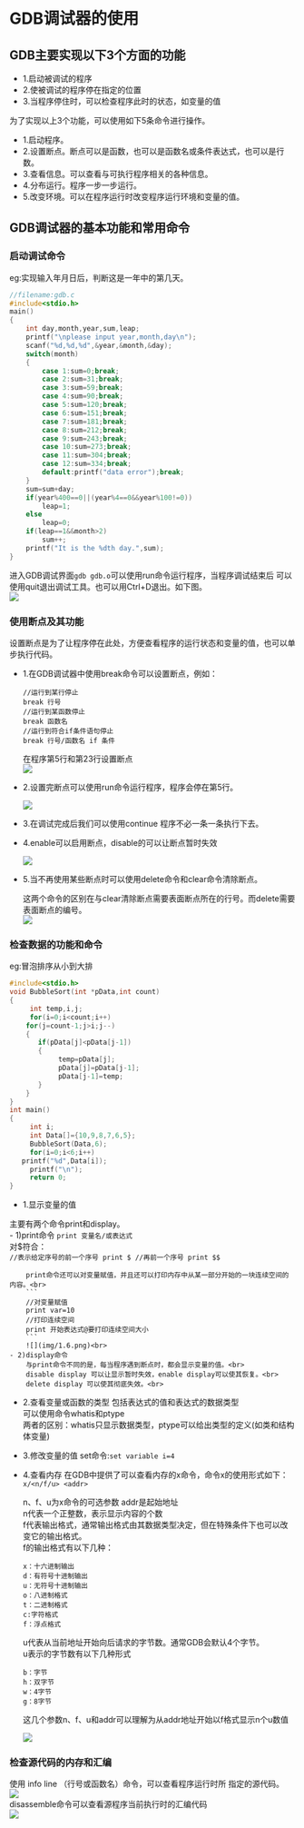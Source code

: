 # GDB调试器的使用

## GDB主要实现以下3个方面的功能<br>
- 1.启动被调试的程序
- 2.使被调试的程序停在指定的位置
- 3.当程序停住时，可以检查程序此时的状态，如变量的值

为了实现以上3个功能，可以使用如下5条命令进行操作。<br>
- 1.启动程序。
- 2.设置断点。断点可以是函数，也可以是函数名或条件表达式，也可以是行数。
- 3.查看信息。可以查看与可执行程序相关的各种信息。
- 4.分布运行。程序一步一步运行。
- 5.改变环境。可以在程序运行时改变程序运行环境和变量的值。

## GDB调试器的基本功能和常用命令


### 启动调试命令
eg:实现输入年月日后，判断这是一年中的第几天。<br>

```C
//filename:gdb.c
#include<stdio.h>
main()
{
	int day,month,year,sum,leap;
	printf("\nplease input year,month,day\n");
	scanf("%d,%d,%d",&year,&month,&day);
	switch(month)
	{
		case 1:sum=0;break;
		case 2:sum=31;break;
		case 3:sum=59;break;
		case 4:sum=90;break;
		case 5:sum=120;break;
		case 6:sum=151;break;
		case 7:sum=181;break;
		case 8:sum=212;break;
		case 9:sum=243;break;
		case 10:sum=273;break;
		case 11:sum=304;break;
		case 12:sum=334;break;
		default:printf("data error");break;
	}
	sum=sum+day;
	if(year%400==0||(year%4==0&&year%100!=0))
		leap=1;
	else
		leap=0;
	if(leap==1&&month>2)
		sum++;
	printf("It is the %dth day.",sum);
}
```

进入GDB调试界面``gdb gdb.o``可以使用run命令运行程序，当程序调试结束后
可以使用quit退出调试工具。也可以用Ctrl+D退出。如下图。<br>
![](img/1.1.png)<br>

### 使用断点及其功能

设置断点是为了让程序停在此处，方便查看程序的运行状态和变量的值，也可以单步执行代码。<br>
- 1.在GDB调试器中使用break命令可以设置断点，例如：

    ```
    //运行到某行停止
    break 行号
    //运行到某函数停止
    break 函数名
    //运行到符合if条件语句停止
    break 行号/函数名 if 条件
    ```

    在程序第5行和第23行设置断点<br>
    ![](img/1.2.png)<br>

- 2.设置完断点可以使用run命令运行程序，程序会停在第5行。


    ![](img/1.3.png)<br>

- 3.在调试完成后我们可以使用continue
    程序不必一条一条执行下去。
- 4.enable可以启用断点，disable的可以让断点暂时失效

    ![](img/1.4.png)<br>

- 5.当不再使用某些断点时可以使用delete命令和clear命令清除断点。

    这两个命令的区别在与clear清除断点需要表面断点所在的行号。而delete需要表面断点的编号。<br>
    ![](img/1.5.png)<br>


### 检查数据的功能和命令


eg:冒泡排序从小到大排<br>

```C
#include<stdio.h>
void BubbleSort(int *pData,int count)
{
	 int temp,i,j;
	 for(i=0;i<count;i++)
    for(j=count-1;j>i;j--)
    {
	   if(pData[j]<pData[j-1])
	   {
		    temp=pData[j];
		    pData[j]=pData[j-1];
		    pData[j-1]=temp;
	   }
    }
}
int main()
{
	 int i;
	 int Data[]={10,9,8,7,6,5};
	 BubbleSort(Data,6);
	 for(i=0;i<6;i++)
   printf("%d",Data[i]);
	 printf("\n");
	 return 0;
}
```
- 1.显示变量的值

主要有两个命令print和display。<br>
    - 1)print命令
        ``print 变量名/或表达式``<br>
        对$符合：<br>
        ```
        //表示给定序号的前一个序号
        print $
        //再前一个序号
        print $$
        ```

        print命令还可以对变量赋值，并且还可以打印内存中从某一部分开始的一块连续空间的内容。<br>
        ```
        //对变量赋值
        print var=10
        //打印连续空间
        print 开始表达式@要打印连续空间大小
        ```
        ![](img/1.6.png)<br>
    - 2)display命令
        与print命令不同的是，每当程序遇到断点时，都会显示变量的值。<br>
        disable display 可以让显示暂时失效，enable display可以使其恢复。<br>
        delete display 可以使其彻底失效。<br>

- 2.查看变量或函数的类型
    包括表达式的值和表达式的数据类型<br>
    可以使用命令whatis和ptype<br>
    两者的区别：whatis只显示数据类型，ptype可以给出类型的定义(如类和结构体变量)<br>

- 3.修改变量的值
    set命令:``set variable i=4``

- 4.查看内存
    在GDB中提供了可以查看内存的x命令，命令x的使用形式如下：<br>
    ``x/<n/f/u> <addr>``<br>

    n、f、u为x命令的可选参数 addr是起始地址<br>
    n代表一个正整数，表示显示内容的个数<br>
    f代表输出格式，通常输出格式由其数据类型决定，但在特殊条件下也可以改变它的输出格式。<br>
    f的输出格式有以下几种：<br>
    ```
    x：十六进制输出
    d：有符号十进制输出
    u：无符号十进制输出
    o：八进制格式
    t：二进制格式
    c:字符格式
    f：浮点格式
    ```

    u代表从当前地址开始向后请求的字节数。通常GDB会默认4个字节。<br>
    u表示的字节数有以下几种形式<br>
    ```
    b：字节
    h：双字节
    w：4字节
    g：8字节
    ```

    这几个参数n、f、u和addr可以理解为从addr地址开始以f格式显示n个u数值

    ![](img/1.7.png)<br>

### 检查源代码的内存和汇编

使用 info line （行号或函数名）命令，可以查看程序运行时所
指定的源代码。<br>
![](img/1.8.png)<br>
disassemble命令可以查看源程序当前执行时的汇编代码<br>
![](img/1.9.png)<br>
